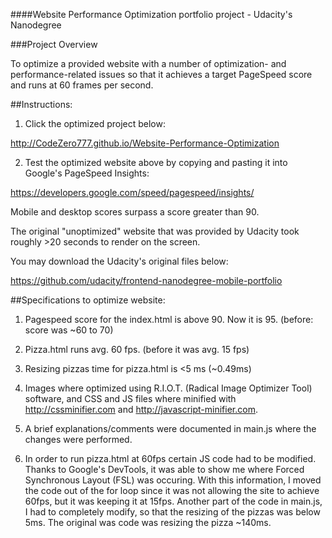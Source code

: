 ####Website Performance Optimization portfolio project - Udacity's Nanodegree

###Project Overview

To optimize a provided website with a number of optimization- and performance-related issues so that it achieves a target PageSpeed score and runs at 60 frames per second.

##Instructions:

1) Click the optimized project below:

http://CodeZero777.github.io/Website-Performance-Optimization

2) Test the optimized website above by copying and pasting it into Google's PageSpeed Insights:

https://developers.google.com/speed/pagespeed/insights/

Mobile and desktop scores surpass a score greater than 90.

The original "unoptimized" website that was provided by Udacity took roughly >20 seconds to render on the screen.

You may download the Udacity's original files below: 

https://github.com/udacity/frontend-nanodegree-mobile-portfolio

##Specifications to optimize website:

1) Pagespeed score for the index.html is above 90. Now it is 95. (before: score was ~60 to 70)

2) Pizza.html runs avg. 60 fps. (before it was avg. 15 fps)

3) Resizing pizzas time for pizza.html is <5 ms (~0.49ms)

4) Images where optimized using R.I.O.T. (Radical Image Optimizer Tool) software, and CSS and JS files where minified with http://cssminifier.com and http://javascript-minifier.com.

5) A brief explanations/comments were documented in main.js where the changes were performed.

6) In order to run pizza.html at 60fps certain JS code had to be modified. Thanks to Google's DevTools, it was able to show me where Forced Synchronous Layout (FSL) was occuring. With this information, I moved the code out of the for loop since it was not allowing the site to achieve 60fps, but it was keeping it at 15fps. Another part of the code in main.js, I had to completely modify, so that the resizing of the pizzas was below 5ms. The original was code was resizing the pizza ~140ms.
